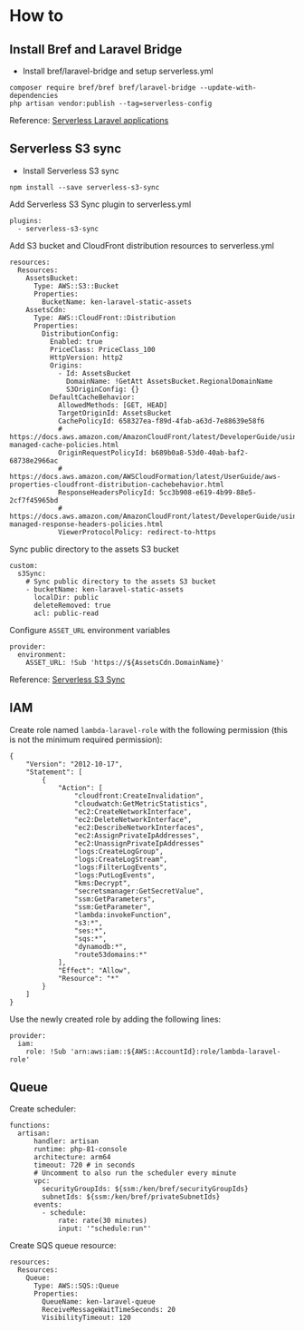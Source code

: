 # How to
## Install Bref and Laravel Bridge

- Install bref/laravel-bridge and setup serverless.yml
```
composer require bref/bref bref/laravel-bridge --update-with-dependencies
php artisan vendor:publish --tag=serverless-config
```
Reference: [Serverless Laravel applications](https://bref.sh/docs/frameworks/laravel.html)

## Serverless S3 sync
- Install Serverless S3 sync
```
npm install --save serverless-s3-sync
```
Add Serverless S3 Sync plugin to serverless.yml
```
plugins:
  - serverless-s3-sync
```
Add S3 bucket and CloudFront distribution resources to serverless.yml
```
resources:
  Resources:
    AssetsBucket:
      Type: AWS::S3::Bucket
      Properties:
        BucketName: ken-laravel-static-assets
    AssetsCdn:
      Type: AWS::CloudFront::Distribution
      Properties:
        DistributionConfig:
          Enabled: true
          PriceClass: PriceClass_100
          HttpVersion: http2
          Origins:
            - Id: AssetsBucket
              DomainName: !GetAtt AssetsBucket.RegionalDomainName
              S3OriginConfig: {}
          DefaultCacheBehavior:
            AllowedMethods: [GET, HEAD]
            TargetOriginId: AssetsBucket
            CachePolicyId: 658327ea-f89d-4fab-a63d-7e88639e58f6
            # https://docs.aws.amazon.com/AmazonCloudFront/latest/DeveloperGuide/using-managed-cache-policies.html
            OriginRequestPolicyId: b689b0a8-53d0-40ab-baf2-68738e2966ac
            # https://docs.aws.amazon.com/AWSCloudFormation/latest/UserGuide/aws-properties-cloudfront-distribution-cachebehavior.html
            ResponseHeadersPolicyId: 5cc3b908-e619-4b99-88e5-2cf7f45965bd
            # https://docs.aws.amazon.com/AmazonCloudFront/latest/DeveloperGuide/using-managed-response-headers-policies.html
            ViewerProtocolPolicy: redirect-to-https
```
Sync public directory to the assets S3 bucket
```
custom:
  s3Sync:
    # Sync public directory to the assets S3 bucket
    - bucketName: ken-laravel-static-assets
      localDir: public
      deleteRemoved: true
      acl: public-read
```
Configure `ASSET_URL` environment variables
```
provider:
  environment:
    ASSET_URL: !Sub 'https://${AssetsCdn.DomainName}'
```
Reference: [Serverless S3 Sync](https://www.serverless.com/plugins/serverless-s3-sync)

## IAM
Create role named `lambda-laravel-role` with the following permission (this is not the minimum required permission):
```
{
    "Version": "2012-10-17",
    "Statement": [
        {
            "Action": [
                "cloudfront:CreateInvalidation",
                "cloudwatch:GetMetricStatistics",
                "ec2:CreateNetworkInterface",
                "ec2:DeleteNetworkInterface",
                "ec2:DescribeNetworkInterfaces",
                "ec2:AssignPrivateIpAddresses",
                "ec2:UnassignPrivateIpAddresses"
                "logs:CreateLogGroup",
                "logs:CreateLogStream",
                "logs:FilterLogEvents",
                "logs:PutLogEvents",
                "kms:Decrypt",
                "secretsmanager:GetSecretValue",
                "ssm:GetParameters",
                "ssm:GetParameter",
                "lambda:invokeFunction",
                "s3:*",
                "ses:*",
                "sqs:*",
                "dynamodb:*",
                "route53domains:*"
            ],
            "Effect": "Allow",
            "Resource": "*"
        }
    ]
}
```
Use the newly created role by adding the following lines:
```
provider:
  iam:
    role: !Sub 'arn:aws:iam::${AWS::AccountId}:role/lambda-laravel-role'
```

## Queue
Create scheduler:
```
functions:
  artisan:
      handler: artisan
      runtime: php-81-console
      architecture: arm64
      timeout: 720 # in seconds
      # Uncomment to also run the scheduler every minute
      vpc:
        securityGroupIds: ${ssm:/ken/bref/securityGroupIds}
        subnetIds: ${ssm:/ken/bref/privateSubnetIds}
      events:
        - schedule:
            rate: rate(30 minutes)
            input: '"schedule:run"'
```

Create SQS queue resource:
```
resources:
  Resources:
    Queue:
      Type: AWS::SQS::Queue
      Properties:
        QueueName: ken-laravel-queue
        ReceiveMessageWaitTimeSeconds: 20
        VisibilityTimeout: 120
```
